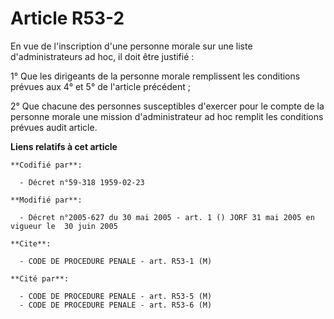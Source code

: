 # Article R53-2

En vue de l'inscription d'une personne morale sur une liste d'administrateurs ad hoc, il doit être justifié :

1° Que les dirigeants de la personne morale remplissent les conditions prévues aux 4° et 5° de l'article précédent ;

2° Que chacune des personnes susceptibles d'exercer pour le compte de la personne morale une mission d'administrateur ad hoc
remplit les conditions prévues audit article.

**Liens relatifs à cet article**

	**Codifié par**:

	  - Décret n°59-318 1959-02-23

	**Modifié par**:

	  - Décret n°2005-627 du 30 mai 2005 - art. 1 () JORF 31 mai 2005 en vigueur le  30 juin 2005

	**Cite**:

	  - CODE DE PROCEDURE PENALE - art. R53-1 (M)

	**Cité par**:

	  - CODE DE PROCEDURE PENALE - art. R53-5 (M)
	  - CODE DE PROCEDURE PENALE - art. R53-6 (M)
